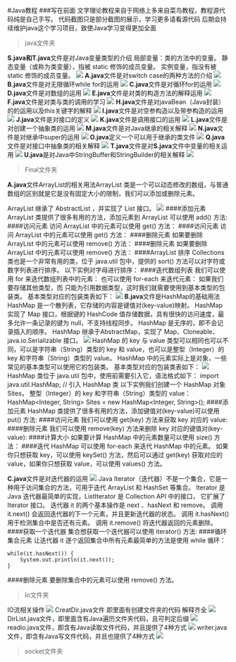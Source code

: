 #Java教程
###写在前面
文字理论教程来自于网络上多来自菜鸟教程，教程源代码纯是自己手写。
代码截图只是部分截图的展示，学习更多请看源代码
后期会持续维护java这个学习项目，致使Java学习变得更加全面
>java文件夹

**S.java和T.java**文件是对Java变量类型的介绍
局部变量：类的方法中的变量。
静态变量（或称为类变量），指被 static 修饰的成员变量。
实例变量，指没有被 static 修饰的成员变量。
![](Java/T.png)
**A.java**文件是对switch case的两种方法的介绍
![](Java/A.png)
**B.java**文件是对无限循环while for的运用
![](java/B.png)
**C.java**文件是对循环for的运用
![](java/C.png)
**D.java**文件是对数组的运用
![](java/D.png)
**E.java**文件是对类的构造方法的解释运用
![](java/E.png)
**F.java**文件是对类与类的调用的学习
![](java/F.png)
**H.java**文件是对javaBean（Java封装）的的运用以及this关键字的解释
![](java/H.png)
**I.java**文件是对空参构造以及带参构造的运用
![](java/I.png)
**J.java**文件是对接口的定义
![](java/J.png)
**K.java**文件是调用接口的运用
![](java/K.png)
**L.java**文件是对创建一个抽象类的运用
![](java/L.png)
**M.java**文件是对Java继承的相关解释
![](java/M.png)
**N.java**文件是对继承中super的运用
![](java/N.png)
**O.java**定义一个可以用于继承的类文件
![](java/O.png)
**Q.java**文件是对接口中抽象类的相关解释
![](java/Q.png)
**T.java**文件是对**S.java**文件中变量的相关运用
![](java/T.png)
**U.java**是对Java中StringBuffer和StringBuilder的相关解释
![](java/U.png)

>Final文件夹

**A.java**文件ArrayList的相关用法ArrayList 类是一个可以动态修改的数组，与普通数组的区别就是它是没有固定大小的限制，我们可以添加或删除元素。

ArrayList 继承了 AbstractList ，并实现了 List 接口。
![](Final/ArrayList.png)
####添加元素
ArrayList 类提供了很多有用的方法，添加元素到 ArrayList 可以使用 add() 方法:
####访问元素
访问 ArrayList 中的元素可以使用 get() 方法：
####访问元素
访问 ArrayList 中的元素可以使用 get() 方法：
####删除元素
如果要删除 ArrayList 中的元素可以使用 remove() 方法：
####删除元素
如果要删除 ArrayList 中的元素可以使用 remove() 方法：
####ArrayList 排序
Collections 类也是一个非常有用的类，位于 java.util 包中，提供的 sort() 方法可以对字符或数字列表进行排序。
以下实例对字母进行排序：
####迭代数组列表
我们可以使用 for 来迭代数组列表中的元素：
也可以使用 for-each 来迭代元素：
如果我们要存储其他类型，而 <E> 只能为引用数据类型，这时我们就需要使用到基本类型的包装类。
基本类型对应的包装类表如下：
![](Final/data_1.png)
**B.java**文件是HashMap的基础用法
HashMap 是一个散列表，它存储的内容是键值对(key-value)映射。
HashMap 实现了 Map 接口，根据键的 HashCode 值存储数据，具有很快的访问速度，最多允许一条记录的键为 null，不支持线程同步。
HashMap 是无序的，即不会记录插入的顺序。
HashMap 继承于AbstractMap，实现了 Map、Cloneable、java.io.Serializable 接口。
![](Final/hashmap.png)
HashMap 的 key 与 value 类型可以相同也可以不同，可以是字符串（String）类型的 key 和 value，也可以是整型（Integer）的 key 和字符串（String）类型的 value。
HashMap 中的元素实际上是对象，一些常见的基本类型可以使用它的包装类。
基本类型对应的包装类表如下：
![](Final/data_1.png)
HashMap 类位于 java.util 包中，使用前需要引入它，语法格式如下：
import java.util.HashMap; // 引入 HashMap 类
以下实例我们创建一个 HashMap 对象 Sites， 整型（Integer）的 key 和字符串（String）类型的 value：
HashMap<Integer, String> Sites = new HashMap<Integer, String>();
####添加元素
HashMap 类提供了很多有用的方法，添加键值对(key-value)可以使用 put() 方法:
####访问元素
我们可以使用 get(key) 方法来获取 key 对应的 value:
####删除元素
我们可以使用 remove(key) 方法来删除 key 对应的键值对(key-value):
####计算大小
如果要计算 HashMap 中的元素数量可以使用 size() 方法：
####迭代 HashMap
可以使用 for-each 来迭代 HashMap 中的元素。
如果你只想获取 key，可以使用 keySet() 方法，然后可以通过 get(key) 获取对应的 value，如果你只想获取 value，可以使用 values() 方法。

**C.java**文件是对迭代器的运用
![](Final/Iterator.jpg)
Java Iterator（迭代器）不是一个集合，它是一种用于访问集合的方法，可用于迭代 ArrayList 和 HashSet 等集合。
Iterator 是 Java 迭代器最简单的实现，ListIterator 是 Collection API 中的接口， 它扩展了 Iterator 接口。
迭代器 it 的两个基本操作是 next 、hasNext 和 remove。
调用 it.next() 会返回迭代器的下一个元素，并且更新迭代器的状态。
调用 it.hasNext() 用于检测集合中是否还有元素。
调用 it.remove() 将迭代器返回的元素删除。
####获取一个迭代器
集合想获取一个迭代器可以使用 iterator() 方法:
####循环集合元素
让迭代器 it 逐个返回集合中所有元素最简单的方法是使用 while 循环：
```
while(it.hasNext()) {
    System.out.println(it.next());
}
```
####删除元素
要删除集合中的元素可以使用 remove() 方法。

>Io文件夹

IO流相关操作
![](Io/iostream.png)
CreatDir.java文件 即里面有创建文件夹的代码 解释齐全
![](Io/CreatDir.png)
DirList.java文件，即里面含有Java遍历文件夹代码，且可判定后缀
![](Io/DirList.png)
readio.java文件，即含有Java读取文件代码，并且提供了4种方式
![](Io/readio.png)
writer.java文件，即含有Java写文件代码，并且也提供了4种方式
![](Io/writer.png)


>socket文件夹

